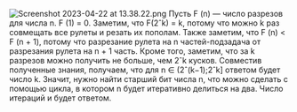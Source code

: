 ![Screenshot 2023-04-22 at 13.38.22.png](files%2FScreenshot%202023-04-22%20at%2013.38.22.png)
Пусть F (n) — число разрезов для числа n. F (1) = 0.
Заметим, что F(2ˆk) = k, потому что можно k раз совмещать все рулеты и резать их пополам. 
Также заметим, что F (n) < F (n + 1), потому что разрезание рулета на n частей-подзадача 
от разрезания рулета на n + 1 часть. Кроме того, заметим, что за k разрезов можно получить не больше, 
чем 2ˆk кусков. Совместив полученные знания, получаем, что для n ∈ (2ˆ(k−1);2ˆk] ответом будет число k. 
Значит, нужно найти старший бит числа n, что можно сделать с помощью цикла, в котором n будет итеративно делиться на два. 
Число итераций и будет ответом.